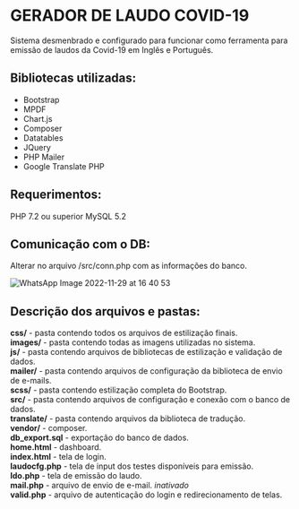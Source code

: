 # GERADOR DE LAUDO COVID-19

Sistema desmenbrado e configurado para funcionar como ferramenta para emissão de laudos da Covid-19 em Inglês e Português.

## Bibliotecas utilizadas:

- Bootstrap
- MPDF
- Chart.js
- Composer
- Datatables
- JQuery
- PHP Mailer
- Google Translate PHP

## Requerimentos: 

PHP 7.2 ou superior
MySQL 5.2

## Comunicação com o DB:

Alterar no arquivo /src/conn.php com as informações do banco.

![WhatsApp Image 2022-11-29 at 16 40 53](https://user-images.githubusercontent.com/38993485/204631941-a889d3c9-f8fe-4311-a81d-3927ec767f23.jpeg)

## Descrição dos arquivos e pastas:
<strong>css/</strong> - pasta contendo todos os arquivos de estilização finais. <br>
<strong>images/</strong> - pasta contendo todas as imagens utilizadas no sistema. <br>
<strong>js/</strong> - pasta contendo arquivos de bibliotecas de estilização e validação de dados. <br>
<strong>mailer/</strong> - pasta contendo arquivos de configuração da biblioteca de envio de e-mails. <br>
<strong>scss/</strong> - pasta contendo estilização completa do Bootstrap. <br>
<strong>src/</strong> - pasta contendo arquivos de configuração e conexão com o banco de dados. <br>
<strong>translate/</strong> - pasta contendo arquivos da biblioteca de tradução. <br>
<strong>vendor/</strong> - composer. <br>
<strong>db_export.sql</strong> - exportação do banco de dados. <br>
<strong>home.html</strong> - dashboard. <br>
<strong>index.html</strong> - tela de login. <br>
<strong>laudocfg.php</strong> - tela de input dos testes disponíveis para emissão. <br>
<strong>ldo.php</strong> - tela de emissão do laudo. <br>
<strong>mail.php</strong> - arquivo de envio de e-mail. *inativado* <br>
<strong>valid.php</strong> - arquivo de autenticação do login e redirecionamento de telas. 

